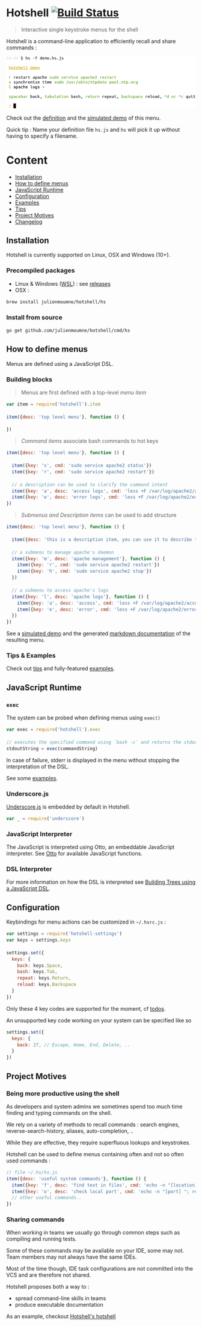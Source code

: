 # Hotshell [![Build Status](https://travis-ci.org/julienmoumne/hotshell.svg?branch=master)](https://travis-ci.org/julienmoumne/hotshell)

> Interactive single keystroke menus for the shell

Hotshell is a command-line application to efficiently recall and share commands :

![demo](doc/demo.png)

Check out the [definition](https://github.com/julienmoumne/hotshell/blob/gh-pages/_includes/demo.hs.js)
and the [simulated demo](http://julienmoumne.github.io/hotshell/demos/demo.hs.js.html)
of this menu.

Quick tip : Name your definition file `hs.js` and `hs` will pick it up without having to specify a filename.

# Content

  - [Installation](#installation)
  - [How to define menus](#how-to-define-menus)
  - [JavaScript Runtime](#javascript-runtime)
  - [Configuration](#configuration)
  - [Examples](./examples)
  - [Tips](./TIPS.md)
  - [Project Motives](#project-motives)
  - [Changelog](CHANGELOG.md)

## Installation

Hotshell is currently supported on Linux, OSX and Windows (10+).

### Precompiled packages

 - Linux & Windows ([WSL](https://msdn.microsoft.com/en-us/commandline/wsl/about)) : see [releases](https://github.com/julienmoumne/hotshell/releases)
 - OSX :
```bash
brew install julienmoumne/hotshell/hs
```

### Install from source

```bash
go get github.com/julienmoumne/hotshell/cmd/hs
```

## How to define menus
 
Menus are defined using a JavaScript DSL.

### Building blocks

> Menus are first defined with a top-level *menu item*

```javascript
var item = require('hotshell').item

item({desc: 'top level menu'}, function () {
    
})
```

> *Command items* associate bash commands to hot keys

```javascript
item({desc: 'top level menu'}, function () {
    
  item({key: 's', cmd: 'sudo service apache2 status'})      
  item({key: 'r', cmd: 'sudo service apache2 restart'})      
  
  // a description can be used to clarify the command intent
  item({key: 'a', desc: 'access logs', cmd: 'less +F /var/log/apache2/access.log'})
  item({key: 'e', desc: 'error logs', cmd: 'less +F /var/log/apache2/error.log'})
})
```

> *Submenus and Description items* can be used to add structure

```javascript
item({desc: 'top level menu'}, function () {
    
  item({desc: 'this is a description item, you can use it to describe the menu\n'})
  
  // a submenu to manage apache's daemon
  item({key: 'm', desc: 'apache management'}, function () {
    item({key: 'r', cmd: 'sudo service apache2 restart'})      
    item({key: 'h', cmd: 'sudo service apache2 stop'})
  })
  
  // a submenu to access apache's logs
  item({key: 'l', desc: 'apache logs'}, function () {
    item({key: 'a', desc: 'access', cmd: 'less +F /var/log/apache2/access.log'})
    item({key: 'e', desc: 'error', cmd: 'less +F /var/log/apache2/error.log'})
  })      
})
```

See a [simulated demo](http://julienmoumne.github.io/hotshell/demos/tutorial.hs.js.html)
and the generated [markdown documentation](./doc/tutorial.hs.js.md) of the resulting menu.
 
### Tips & Examples

Check out [tips](./TIPS.md) and fully-featured [examples](./examples).

## JavaScript Runtime

### `exec`

The system can be probed when defining menus using `exec()`

```javascript
var exec = require('hotshell').exec

// executes the specified command using `bash -c` and returns the stdout if the command returned a non-zero exit code
stdoutString = exec(commandString)
```

In case of failure, stderr is displayed in the menu without stopping the interpretation of the DSL.

See some [examples](./TIPS.md#exec).

### Underscore.js

[Underscore.js](http://underscorejs.org/) is embedded by default in Hotshell.

```javascript
var _ = require('underscore')

```

### JavaScript Interpreter

The JavaScript is interpreted using Otto, an embeddable JavaScript interpreter.
See [Otto](https://github.com/robertkrimen/otto) 
for available JavaScript functions.

### DSL Interpreter
 
For more information on how the DSL is interpreted see
[Building Trees using a JavaScript DSL](http://moumne.com/2016/07/30/building-trees-using-a-javascript-dsl).

## Configuration

Keybindings for menu actions can be customized in `~/.hsrc.js` :

```javascript
var settings = require('hotshell-settings')
var keys = settings.keys

settings.set({
  keys: {
    back: keys.Space,
    bash: keys.Tab,
    repeat: keys.Return,
    reload: keys.Backspace
  }
})
```

Only these 4 key codes are supported for the moment, cf [todos](cmd/hs/item/keys.go).

An unsupported key code working on your system can be specified like so

```javascript
settings.set({
  keys: {
    back: 27, // Escape, Home, End, Delete, ..
  }
})
```

## Project Motives

### Being more productive using the shell

As developers and system admins we sometimes spend too much time finding and typing commands on the shell.

We rely on a variety of methods to recall commands : 
search engines, reverse-search-history, aliases, auto-completion, ..

While they are effective, they require superfluous lookups and keystrokes.

Hotshell can be used to define menus containing often and not so often used commands :

```javascript
// file ~/.hs/hs.js  
item({desc: 'useful system commands'}, function () {
  item({key: 'f', desc: 'find text in files', cmd: 'echo -n "[location] [pattern] "; read l p; grep -rnws $l -e $p'})
  item({key: 'o', desc: 'check local port', cmd: 'echo -n "[port] "; read p; cat < /dev/tcp/127.0.0.1/$p'})
  // other useful commands..
})
```

### Sharing commands

When working in teams we usually go through common steps such as compiling and running tests.

Some of these commands may be available on your IDE, some may not. Team members may not always have the 
same IDEs.

Most of the time though, IDE task configurations are not committed into the VCS and are therefore not shared.

Hotshell proposes both a way to :

  - spread command-line skills in teams
  - produce executable documentation
  
As an example, checkout [Hotshell's hotshell](examples#hotshells-hotshell)
